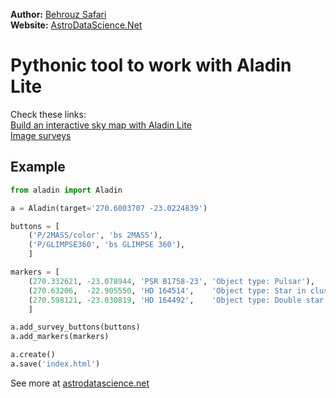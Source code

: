 **Author:** [Behrouz Safari](https://behrouzz.github.io/)<br/>
**Website:** [AstroDataScience.Net](http://astrodatascience.net/)<br/>

# Pythonic tool to work with Aladin Lite

Check these links:<br/>
    [Build an interactive sky map with Aladin Lite](https://aladin.cds.unistra.fr/AladinLite/doc/tutorials/interactive-finding-chart/)<br/>
    [Image surveys](http://aladin.unistra.fr/hips/list)<br/>


## Example

```python
from aladin import Aladin

a = Aladin(target='270.6003707 -23.0224839')

buttons = [
    ('P/2MASS/color', 'bs 2MASS'),
    ('P/GLIMPSE360', 'bs GLIMPSE 360'),
    ]

markers = [
    (270.332621, -23.078944, 'PSR B1758-23', 'Object type: Pulsar'),
    (270.63206,  -22.905550, 'HD 164514',    'Object type: Star in cluster'),
    (270.598121, -23.030819, 'HD 164492',    'Object type: Double star'),
    ]

a.add_survey_buttons(buttons)
a.add_markers(markers)

a.create()
a.save('index.html')
```


See more at [astrodatascience.net](https://astrodatascience.net/)
